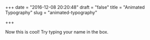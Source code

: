 +++
date = "2016-12-08 20:20:48"
draft = "false"
title = "Animated Typography"
slug = "animated-typography"

+++

Now this is cool! Try typing your name in the box.

<p data-height="265" data-theme-id="0" data-slug-hash="JbOrbV" data-default-tab="result" data-user="airnan" data-embed-version="2" data-pen-title="Animography's Mobilo Text Editor in SVG" class="codepen">
<script async src="https://production-assets.codepen.io/assets/embed/ei.js"></script>